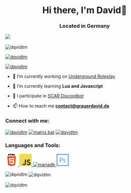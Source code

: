<h1 align="center">Hi there, I'm David👋</h1>
<h3 align="center">Located in Germany</h3>

<div align="left">
  <a href="https://discord.com/users/137259014986792960" >
    <img src="https://lanyard-profile-readme.vercel.app/api/137259014986792960?animated=true&hideDiscrim=true&borderRadius=20px&idleMessage=Sleeping..."  />
  </a>
</div>

<p align="left"> <img src="https://komarev.com/ghpvc/?username=dqvidtm&label=Profile%20views&color=b40e0e&style=flat" alt="dqvidtm" /> </p>

<p align="left"> <a href="https://github.com/ryo-ma/github-profile-trophy"><img src="https://github-profile-trophy.vercel.app/?username=dqvidtm" alt="dqvidtm" /></a> </p>

<p align="left"> <a href="https://twitter.com/dqvidtm" target="blank"><img src="https://img.shields.io/twitter/follow/dqvidtm?logo=twitter&style=for-the-badge" alt="dqvidtm" /></a> </p>

- 🔭 I’m currently working on [Underground Roleplay](https://github.com/Underground-FiveM/underground-fivem)

- 🌱 I’m currently learning **Lua and Javascript**

- 👯 I participate in [SCAR Discordbot](https://github.com/l3nnartt/scar-v2)

- 📫 How to reach me **contact@grauerdavid.de**

<h3 align="left">Connect with me:</h3>
<p align="left">
<a href="https://twitter.com/dqvidtm" target="blank"><img align="center" src="https://raw.githubusercontent.com/rahuldkjain/github-profile-readme-generator/master/src/images/icons/Social/twitter.svg" alt="dqvidtm" height="30" width="40" /></a>
<a href="https://instagram.com/matrix.bat" target="blank"><img align="center" src="https://raw.githubusercontent.com/rahuldkjain/github-profile-readme-generator/master/src/images/icons/Social/instagram.svg" alt="matrix.bat" height="30" width="40" /></a>
<a href="https://www.youtube.com/c/dqvidtm" target="blank"><img align="center" src="https://raw.githubusercontent.com/rahuldkjain/github-profile-readme-generator/master/src/images/icons/Social/youtube.svg" alt="dqvidtm" height="30" width="40" /></a>
</p>

<h3 align="left">Languages and Tools:</h3>
<p align="left"> <a href="https://www.w3.org/html/" target="_blank" rel="noreferrer"> <img src="https://raw.githubusercontent.com/devicons/devicon/master/icons/html5/html5-original-wordmark.svg" alt="html5" width="40" height="40"/> </a> <a href="https://developer.mozilla.org/en-US/docs/Web/JavaScript" target="_blank" rel="noreferrer"> <img src="https://raw.githubusercontent.com/devicons/devicon/master/icons/javascript/javascript-original.svg" alt="javascript" width="40" height="40"/> </a> <a href="https://mariadb.org/" target="_blank" rel="noreferrer"> <img src="https://www.vectorlogo.zone/logos/mariadb/mariadb-icon.svg" alt="mariadb" width="40" height="40"/> </a> <a href="https://www.photoshop.com/en" target="_blank" rel="noreferrer"> <img src="https://raw.githubusercontent.com/devicons/devicon/master/icons/photoshop/photoshop-line.svg" alt="photoshop" width="40" height="40"/> </a> </p>

<p><img align="left" src="https://github-readme-stats.vercel.app/api/top-langs?username=dqvidtm&show_icons=true&theme=dark&locale=en&layout=compact" alt="dqvidtm" /></p>

<p>&nbsp;<img align="center" src="https://github-readme-stats.vercel.app/api?username=dqvidtm&show_icons=true&theme=dark&locale=en" alt="dqvidtm" /></p>

<p><img align="center" src="https://github-readme-streak-stats.herokuapp.com/?user=dqvidtm&theme=dark" alt="dqvidtm" /></p>
